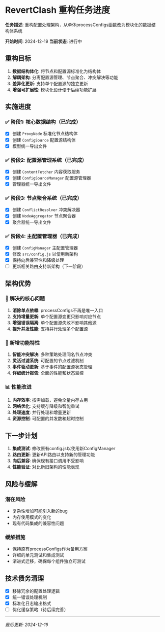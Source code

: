 # RevertClash 重构任务进度

**任务描述**: 重构配置处理架构，从单体processConfigs函数改为模块化的数据结构体系统

**开始时间**: 2024-12-19
**当前状态**: 进行中

## 重构目标

1. **数据结构体化**: 将节点和配置源标准化为结构体
2. **解耦架构**: 分离配置源管理、节点聚合、冲突解决等功能
3. **差异化更新**: 支持单个配置源的独立更新
4. **增强可扩展性**: 模块化设计便于后续功能扩展

## 实施进度

### ✅ 阶段1: 核心数据结构（已完成）
- [x] 创建 `ProxyNode` 标准化节点结构体
- [x] 创建 `ConfigSource` 配置源结构体  
- [x] 模型统一导出文件

### ✅ 阶段2: 配置源管理系统（已完成）
- [x] 创建 `ContentFetcher` 内容获取服务
- [x] 创建 `ConfigSourceManager` 配置源管理器
- [x] 管理器统一导出文件

### ✅ 阶段3: 节点聚合系统（已完成）
- [x] 创建 `ConflictResolver` 冲突解决器
- [x] 创建 `NodeAggregator` 节点聚合器
- [x] 聚合器统一导出文件

### ✅ 阶段4: 主配置管理器（已完成）
- [x] 创建 `ConfigManager` 主配置管理器
- [x] 修改 `src/config.js` 以使用新架构
- [x] 保持向后兼容性和降级处理
- [ ] 更新相关路由支持新架构（下一阶段）

## 架构优势

### 🎯 解决的核心问题
1. **消除单点依赖**: processConfigs不再是唯一入口
2. **支持增量更新**: 单个配置源变更只影响对应节点
3. **增强错误隔离**: 单个配置源失败不影响其他源
4. **提升并发性能**: 支持并行处理多个配置源

### 🔧 新增功能特性
1. **智能冲突解决**: 多种策略处理同名节点冲突
2. **灵活过滤系统**: 可配置的节点过滤机制
3. **事件驱动更新**: 基于事件的配置源状态管理
4. **详细统计报告**: 全面的性能和状态监控

### 📊 性能改进
1. **内存效率**: 按需加载，避免全量内存占用
2. **网络优化**: 支持缓存降级和智能重试
3. **处理速度**: 并行处理和增量更新
4. **资源控制**: 可配置的并发数和超时控制

## 下一步计划

1. **集成测试**: 修改原有config.js以使用新ConfigManager
2. **路由更新**: 更新API路由以支持新的管理功能
3. **向后兼容**: 确保现有接口调用不受影响
4. **性能验证**: 对比新旧架构的性能表现

## 风险与缓解

### 潜在风险
- 复杂性增加可能引入新的bug
- 内存使用模式的变化
- 现有代码集成的兼容性问题

### 缓解措施
- 保持原有processConfigs作为备用方案
- 详细的单元测试和集成测试
- 渐进式迁移，确保每个组件独立可测试

## 技术债务清理

- [x] 移除冗余的配置处理逻辑
- [x] 统一错误处理机制
- [x] 标准化日志输出格式
- [ ] 优化缓存策略（待后续完善）

---
*最后更新: 2024-12-19* 
